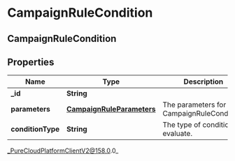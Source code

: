 # CampaignRuleCondition

## CampaignRuleCondition

## Properties

|Name | Type | Description | Notes|
|------------ | ------------- | ------------- | -------------|
| **_id** | **String** |  | [optional] |
| **parameters** | [**CampaignRuleParameters**](CampaignRuleParameters) | The parameters for the CampaignRuleCondition. | |
| **conditionType** | **String** | The type of condition to evaluate. | |



_PureCloudPlatformClientV2@158.0.0_
